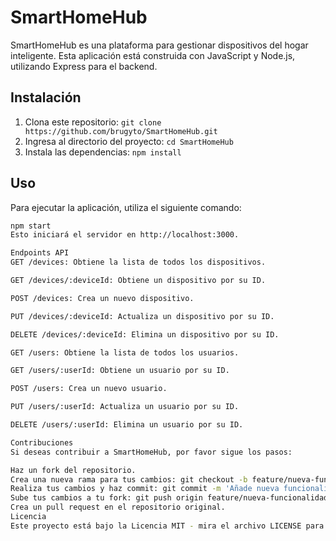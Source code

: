 # SmartHomeHub

SmartHomeHub es una plataforma para gestionar dispositivos del hogar inteligente. Esta aplicación está construida con JavaScript y Node.js, utilizando Express para el backend.

## Instalación

1. Clona este repositorio: `git clone https://github.com/brugyto/SmartHomeHub.git`
2. Ingresa al directorio del proyecto: `cd SmartHomeHub`
3. Instala las dependencias: `npm install`

## Uso

Para ejecutar la aplicación, utiliza el siguiente comando:

```bash
npm start
Esto iniciará el servidor en http://localhost:3000.

Endpoints API
GET /devices: Obtiene la lista de todos los dispositivos.

GET /devices/:deviceId: Obtiene un dispositivo por su ID.

POST /devices: Crea un nuevo dispositivo.

PUT /devices/:deviceId: Actualiza un dispositivo por su ID.

DELETE /devices/:deviceId: Elimina un dispositivo por su ID.

GET /users: Obtiene la lista de todos los usuarios.

GET /users/:userId: Obtiene un usuario por su ID.

POST /users: Crea un nuevo usuario.

PUT /users/:userId: Actualiza un usuario por su ID.

DELETE /users/:userId: Elimina un usuario por su ID.

Contribuciones
Si deseas contribuir a SmartHomeHub, por favor sigue los pasos:

Haz un fork del repositorio.
Crea una nueva rama para tus cambios: git checkout -b feature/nueva-funcionalidad
Realiza tus cambios y haz commit: git commit -m 'Añade nueva funcionalidad'
Sube tus cambios a tu fork: git push origin feature/nueva-funcionalidad
Crea un pull request en el repositorio original.
Licencia
Este proyecto está bajo la Licencia MIT - mira el archivo LICENSE para más detalles.
